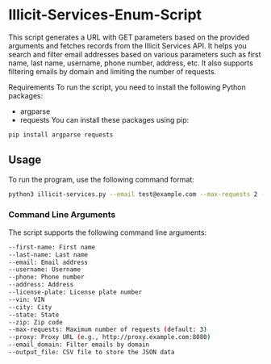 # Illicit-Services-Enum-Script

This script generates a URL with GET parameters based on the provided arguments and fetches records from the Illicit Services API. It helps you search and filter email addresses based on various parameters such as first name, last name, username, phone number, address, etc. It also supports filtering emails by domain and limiting the number of requests.

Requirements
To run the script, you need to install the following Python packages:

- argparse
- requests
You can install these packages using pip:

```bash
pip install argparse requests
```

## Usage
To run the program, use the following command format:

```bash
python3 illicit-services.py --email test@example.com --max-requests 2 --email_domain example.com
```

### Command Line Arguments

The script supports the following command line arguments:

```bash
--first-name: First name
--last-name: Last name
--email: Email address
--username: Username
--phone: Phone number
--address: Address
--license-plate: License plate number
--vin: VIN
--city: City
--state: State
--zip: Zip code
--max-requests: Maximum number of requests (default: 3)
--proxy: Proxy URL (e.g., http://proxy.example.com:8080)
--email_domain: Filter emails by domain
--output_file: CSV file to store the JSON data
```
